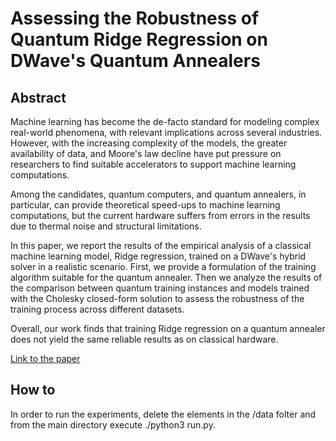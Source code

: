 # Assessing the Robustness of Quantum Ridge Regression on DWave's Quantum Annealers

## Abstract

Machine learning has become the de-facto standard for modeling complex real-world phenomena, with relevant implications across several industries. However, with the increasing complexity of the models, the greater availability of data, and Moore's law decline have put pressure on researchers to find suitable accelerators to support machine learning computations.

Among the candidates, quantum computers, and quantum annealers, in particular, can provide theoretical speed-ups to machine learning computations, but the current hardware suffers from errors in the results due to thermal noise and structural limitations.

In this paper, we report the results of the empirical analysis of a classical machine learning model, Ridge regression, trained on a DWave's hybrid solver in a realistic scenario. First, we provide a formulation of the training algorithm suitable for the quantum annealer. Then we analyze the results of the comparison between quantum training instances and models trained with the Cholesky closed-form solution to assess the robustness of the training process across different datasets.

Overall, our work finds that training Ridge regression on a quantum annealer does not yield the same reliable results as on classical hardware.

[Link to the paper](paper.pdf)

## How to

In order to run the experiments, delete the elements in the /data folter and from the main directory execute ./python3 run.py.
